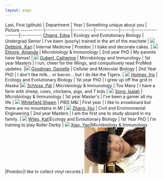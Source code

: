 ```yaml
---
layout: page
---
```

 
Last, First (github) | Department | Year | Something unique about you | Picture
------------|-------------|-----------|------------|------|-------------------|-----------
[Chiang, Edna](https://github.com/chianged) | Ecology and Evolutionary Biology | Undergrad Senior | I've been (poorly) trained in the art of the machete | <img src="https://fbcdn-sphotos-g-a.akamaihd.net/hphotos-ak-xfa1/v/t1.0-9/1002178_10151840773539328_1238145438_n.jpg?oh=55efbf458c74b2c7e1c9d42b33cddc00&oe=54D0334B&__gda__=1420043063_dc6d0175316d80eabc2057ce0c4484eb" style="width: 200px;"/>
[Debbink, Kari](https://github.com/Debbink) | Internal Medicine | Postdoc | I bake and decorate cakes. | <img src="img/Kari_Debbink.jpg" style="width: 200px;"/>
[Elmore, Amanda](https://github.com/agelmore) | Microbiology & Immunology | 2nd year PhD | My parents have llamas! | <img src="img/Elmore.jpg" style="width: 200px;"/>
[Gubert, Catherine](https://github.com/cgubert) | Microbiology and Immunology | 1st year Masters | I run, cheer for the Wings, and compulisvely read ProMed updates. |<img src="img/CGubert.JPG" style="width: 200px;"/>
[Goodman, Danielle](https://github.com/danigood) | Cellular and Molecular Biology | 2nd Year PhD | I don't like milk... or bacon... but I do like the Tigers. | <img src="img/Goodman.jpg" style="width: 200px;"/>
[Holmes, Iris](https://github.com/iholmes) | Ecology and Evolutionary Biology | 1st year PhD | I grew up off the grid in Alaska |<img src="img/iholmes.JPG" style="width: 200px;"/>
[Schloss, Pat](https://github.com/pschloss) | Microbiology & Immunology | Too Many | I have a farm with sheep, cows, chickens, pigs, and 7 kids | <img src="img/pschloss.jpg" style="width: 200px;"/>
[Song, Isaiah](https://github.com/songis) | Microbiology & Immunology | 1st year Master's | I've been a gamer all my life | <img src="img/songis.png" style="width: 200px;"/>
[Whitefield,Shawn](https://github.com/swhitefi) | PIBS M&I | First year | I like to snowboard but there are no mountains in MI | <img src="https://fbcdn-sphotos-g-a.akamaihd.net/hphotos-ak-xap1/v/t1.0-9/10014537_10152012275833601_2133524278_n.jpg?oh=d0a686027c3b785549b49be876f2ee4b&oe=5484E75D&__gda__=1422983560_e0ba81962d76757980acbe48b35a441d" style="width: 200px;"/>
[Zhang, Hui](https://github.com/hzhang2014) | Civil and Environmental Engineering | 2nd year Masters | I am the first one to study aboard in my family. | <img src="img/Hui Zhang.jpg" style="width: 200px;"/>
[Wiles, Kat](https://github.com/katwiles)|Ecology and Evolutionary Biology | 1st Year PhD | I'm training to play Roller Derby | <img src="img/katwiles.jpg" style="width: 200px;"/>
[Xiao, Yao](https://github.com/yxiao2014)|Microbiology & Immunology |Postdoc|I like to collect vinyl records.| <img src="img/yao.jpg" style="width:200px;"/>
